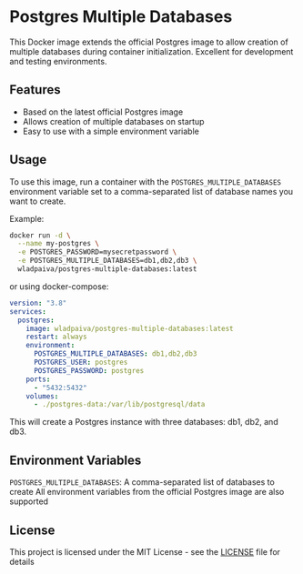 # Postgres Multiple Databases

This Docker image extends the official Postgres image to allow creation of
multiple databases during container initialization. Excellent for development and testing environments.

## Features

- Based on the latest official Postgres image
- Allows creation of multiple databases on startup
- Easy to use with a simple environment variable

## Usage

To use this image, run a container with the `POSTGRES_MULTIPLE_DATABASES` environment variable set to a comma-separated list of database names you want to create.

Example:

```bash
docker run -d \
  --name my-postgres \
  -e POSTGRES_PASSWORD=mysecretpassword \
  -e POSTGRES_MULTIPLE_DATABASES=db1,db2,db3 \
  wladpaiva/postgres-multiple-databases:latest
```

or using docker-compose:

```yaml
version: "3.8"
services:
  postgres:
    image: wladpaiva/postgres-multiple-databases:latest
    restart: always
    environment:
      POSTGRES_MULTIPLE_DATABASES: db1,db2,db3
      POSTGRES_USER: postgres
      POSTGRES_PASSWORD: postgres
    ports:
      - "5432:5432"
    volumes:
      - ./postgres-data:/var/lib/postgresql/data
```

This will create a Postgres instance with three databases: db1, db2, and db3.

## Environment Variables

`POSTGRES_MULTIPLE_DATABASES`: A comma-separated list of databases to create
All environment variables from the official Postgres image are also supported

## License

This project is licensed under the MIT License - see the [LICENSE](LICENSE) file for details
